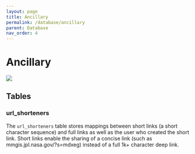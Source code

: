 ```yaml
---
layout: page
title: Ancillary
permalink: /database/ancillary
parent: Database
nav_order: 4
---
```


# Ancillary

![](/MMGIS/assets/images/database_schemas/ancillary.png)

## Tables

### url_shorteners

The `url_shorteners` table stores mappings between short links (a short character sequence) and full links as well as the user who created the short link. Short links enable the sharing of a concise link (such as mmgis.jpl.nasa.gov/?s=mdxeg) instead of a full 1k+ character deep link.
